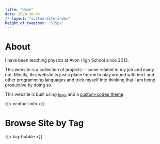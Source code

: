 ```yaml
---
title: "Home"
date: 2020-10-04
// layout: "custom-site-index"
height_of_tweetbox: "575px"
---
```


About
=====

I have been teaching physics at Avon High School since 2013.

This website is a collection of projects---some related to my job and many not.  Mostly, this website is just a 
place for me to play around with `html` and other programming languages and trick myself into thinking that I 
am being productive by doing so.

This website is built using [`hugo`](https://www.gohugo.io/) and a [custom-coded theme](/projects/hugo/).

{{< contact-info >}}


Browse Site by Tag
==================

{{< tag-bubble >}}